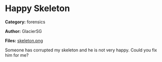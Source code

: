 # Happy Skeleton
**Category:** forensics

**Author:** GlacierSG

**Files:** [skeleton.png](./files/skeleton.png)

Someone has corrupted my skeleton and he is not very happy. 
Could you fix him for me?
